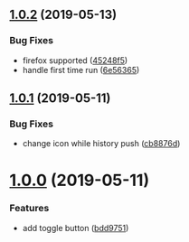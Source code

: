 ## [1.0.2](https://github.com/yezhi780625/apple-daily-extension/compare/v1.0.1...v1.0.2) (2019-05-13)


### Bug Fixes

* firefox supported ([45248f5](https://github.com/yezhi780625/apple-daily-extension/commit/45248f5))
* handle first time run ([6e56365](https://github.com/yezhi780625/apple-daily-extension/commit/6e56365))



## [1.0.1](https://github.com/yezhi780625/apple-daily-extension/compare/v1.0.0...v1.0.1) (2019-05-11)


### Bug Fixes

* change icon while history push ([cb8876d](https://github.com/yezhi780625/apple-daily-extension/commit/cb8876d))



# [1.0.0](https://github.com/yezhi780625/apple-daily-extension/compare/bdd9751...v1.0.0) (2019-05-11)


### Features

* add toggle button ([bdd9751](https://github.com/yezhi780625/apple-daily-extension/commit/bdd9751))



